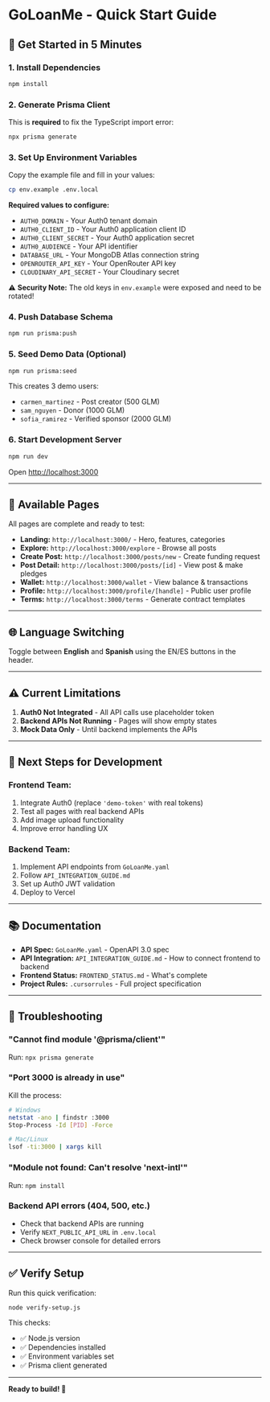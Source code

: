 # GoLoanMe - Quick Start Guide

## 🚀 Get Started in 5 Minutes

### 1. Install Dependencies
```bash
npm install
```

### 2. Generate Prisma Client
This is **required** to fix the TypeScript import error:
```bash
npx prisma generate
```

### 3. Set Up Environment Variables
Copy the example file and fill in your values:
```bash
cp env.example .env.local
```

**Required values to configure:**
- `AUTH0_DOMAIN` - Your Auth0 tenant domain
- `AUTH0_CLIENT_ID` - Your Auth0 application client ID
- `AUTH0_CLIENT_SECRET` - Your Auth0 application secret
- `AUTH0_AUDIENCE` - Your API identifier
- `DATABASE_URL` - Your MongoDB Atlas connection string
- `OPENROUTER_API_KEY` - Your OpenRouter API key
- `CLOUDINARY_API_SECRET` - Your Cloudinary secret

⚠️ **Security Note:** The old keys in `env.example` were exposed and need to be rotated!

### 4. Push Database Schema
```bash
npm run prisma:push
```

### 5. Seed Demo Data (Optional)
```bash
npm run prisma:seed
```

This creates 3 demo users:
- `carmen_martinez` - Post creator (500 GLM)
- `sam_nguyen` - Donor (1000 GLM)
- `sofia_ramirez` - Verified sponsor (2000 GLM)

### 6. Start Development Server
```bash
npm run dev
```

Open [http://localhost:3000](http://localhost:3000)

---

## 📱 Available Pages

All pages are complete and ready to test:

- **Landing:** `http://localhost:3000/` - Hero, features, categories
- **Explore:** `http://localhost:3000/explore` - Browse all posts
- **Create Post:** `http://localhost:3000/posts/new` - Create funding request
- **Post Detail:** `http://localhost:3000/posts/[id]` - View post & make pledges
- **Wallet:** `http://localhost:3000/wallet` - View balance & transactions
- **Profile:** `http://localhost:3000/profile/[handle]` - Public user profile
- **Terms:** `http://localhost:3000/terms` - Generate contract templates

---

## 🌐 Language Switching

Toggle between **English** and **Spanish** using the EN/ES buttons in the header.

---

## ⚠️ Current Limitations

1. **Auth0 Not Integrated** - All API calls use placeholder token
2. **Backend APIs Not Running** - Pages will show empty states
3. **Mock Data Only** - Until backend implements the APIs

---

## 🔧 Next Steps for Development

### Frontend Team:
1. Integrate Auth0 (replace `'demo-token'` with real tokens)
2. Test all pages with real backend APIs
3. Add image upload functionality
4. Improve error handling UX

### Backend Team:
1. Implement API endpoints from `GoLoanMe.yaml`
2. Follow `API_INTEGRATION_GUIDE.md`
3. Set up Auth0 JWT validation
4. Deploy to Vercel

---

## 📚 Documentation

- **API Spec:** `GoLoanMe.yaml` - OpenAPI 3.0 spec
- **API Integration:** `API_INTEGRATION_GUIDE.md` - How to connect frontend to backend
- **Frontend Status:** `FRONTEND_STATUS.md` - What's complete
- **Project Rules:** `.cursorrules` - Full project specification

---

## 🐛 Troubleshooting

### "Cannot find module '@prisma/client'"
Run: `npx prisma generate`

### "Port 3000 is already in use"
Kill the process:
```bash
# Windows
netstat -ano | findstr :3000
Stop-Process -Id [PID] -Force

# Mac/Linux
lsof -ti:3000 | xargs kill
```

### "Module not found: Can't resolve 'next-intl'"
Run: `npm install`

### Backend API errors (404, 500, etc.)
- Check that backend APIs are running
- Verify `NEXT_PUBLIC_API_URL` in `.env.local`
- Check browser console for detailed errors

---

## ✅ Verify Setup

Run this quick verification:
```bash
node verify-setup.js
```

This checks:
- ✅ Node.js version
- ✅ Dependencies installed
- ✅ Environment variables set
- ✅ Prisma client generated

---

**Ready to build! 🎉**

